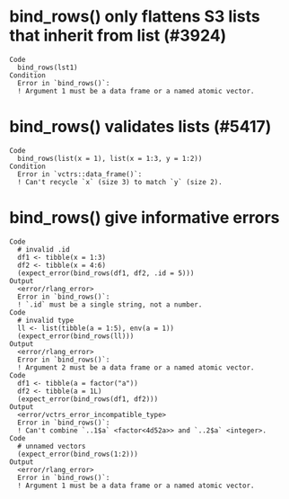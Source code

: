 # bind_rows() only flattens S3 lists that inherit from list (#3924)

    Code
      bind_rows(lst1)
    Condition
      Error in `bind_rows()`:
      ! Argument 1 must be a data frame or a named atomic vector.

# bind_rows() validates lists (#5417)

    Code
      bind_rows(list(x = 1), list(x = 1:3, y = 1:2))
    Condition
      Error in `vctrs::data_frame()`:
      ! Can't recycle `x` (size 3) to match `y` (size 2).

# bind_rows() give informative errors

    Code
      # invalid .id
      df1 <- tibble(x = 1:3)
      df2 <- tibble(x = 4:6)
      (expect_error(bind_rows(df1, df2, .id = 5)))
    Output
      <error/rlang_error>
      Error in `bind_rows()`:
      ! `.id` must be a single string, not a number.
    Code
      # invalid type
      ll <- list(tibble(a = 1:5), env(a = 1))
      (expect_error(bind_rows(ll)))
    Output
      <error/rlang_error>
      Error in `bind_rows()`:
      ! Argument 2 must be a data frame or a named atomic vector.
    Code
      df1 <- tibble(a = factor("a"))
      df2 <- tibble(a = 1L)
      (expect_error(bind_rows(df1, df2)))
    Output
      <error/vctrs_error_incompatible_type>
      Error in `bind_rows()`:
      ! Can't combine `..1$a` <factor<4d52a>> and `..2$a` <integer>.
    Code
      # unnamed vectors
      (expect_error(bind_rows(1:2)))
    Output
      <error/rlang_error>
      Error in `bind_rows()`:
      ! Argument 1 must be a data frame or a named atomic vector.

